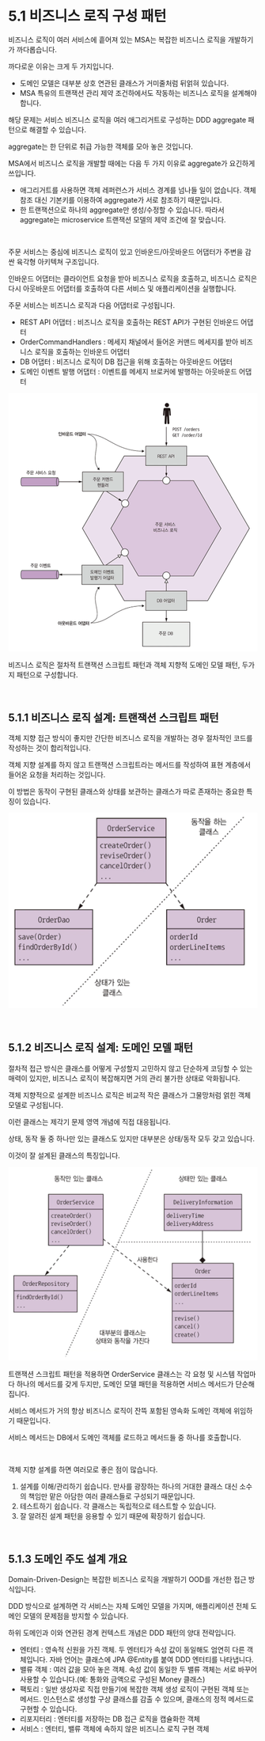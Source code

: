 # 5.1 비즈니스 로직 구성 패턴

비즈니스 로직이 여러 서비스에 흩어져 있는 MSA는 복잡한 비즈니스 로직을 개발하기가 까다롭습니다.

까다로운 이유는 크게 두 가지입니다.

* 도메인 모델은 대부분 상호 연관된 클래스가 거미줄처럼 뒤얽혀 있습니다.
* MSA 특유의 트랜잭션 관리 제약 조건하에서도 작동하는 비즈니스 로직을 설계해야 합니다.



해당 문제는 서비스 비즈니스 로직을 여러 애그리거트로 구성하는 DDD aggregate 패턴으로 해결할 수 있습니다.

aggregate는 한 단위로 취급 가능한 객체를 모아 놓은 것입니다.

MSA에서 비즈니스 로직을 개발할 때에는 다음 두 가지 이유로 aggregate가 요긴하게 쓰입니다.

* 애그리거트를 사용하면 객체 레퍼런스가 서비스 경계를 넘나들 일이 없습니다. 객체 참조 대신 기본키를 이용하여 aggregate가 서로 참조하기 때문입니다.
* 한 트랜잭션으로 하나의 aggregate만 생성/수정할 수 있습니다. 따라서 aggregate는 microservice 트랜잭션 모델의 제약 조건에 잘 맞습니다.

<br>

주문 서비스는 중심에 비즈니스 로직이 있고 인바운드/아웃바운드 어댑터가 주변을 감싼 육각형 아키텍쳐 구조입니다.

인바운드 어댑터는 클라이언트 요청을 받아 비즈니스 로직을 호출하고, 비즈니스 로직은 다시 아웃바운드 어댑터를 호출하여 다른 서비스 및 애플리케이션을 실행합니다.

주문 서비스는 비즈니스 로직과 다음 어댑터로 구성됩니다.

* REST API 어댑터 : 비즈니스 로직을 호출하는 REST API가 구현된 인바운드 어댑터
* OrderCommandHandlers : 메세지 채널에서 들어온 커맨드 메세지를 받아 비즈니스 로직을 호출하는 인바운드 어댑터
* DB 어댑터 : 비즈니스 로직이 DB 접근을 위해 호출하는 아웃바운드 어댑터
* 도메인 이벤트 발행 어댑터 : 이벤트를 메세지 브로커에 발행하는 아웃바운드 어댑터

![image-20211026001819423](../images/Chapter05/orderservice_architecture.png)

비즈니스 로직은 절차적 트랜잭션 스크립트 패턴과 객체 지향적 도메인 모델 패턴, 두가지 패턴으로 구성합니다.

<br>

## 5.1.1 비즈니스 로직 설계: 트랜잭션 스크립트 패턴

객체 지향 접근 방식이 좋지만 간단한 비즈니스 로직을 개발하는 경우 절차적인 코드를 작성하는 것이 합리적입니다.

객체 지향 설계를 하지 않고 트랜잭션 스크립트라는 메서드를 작성하여 표현 계층에서 들어온 요청을 처리하는 것입니다.

이 방법은 동작이 구현된 클래스와 상태를 보관하는 클래스가 따로 존재하는 중요한 특징이 있습니다.

![image-20211026002429316](../images/Chapter05/transaction_script_pattern.png)

<br>

## 5.1.2 비즈니스 로직 설계: 도메인 모델 패턴

절차적 접근 방식은 클래스를 어떻게 구성할지 고민하지 않고 단순하게 코딩할 수 있는 매력이 있지만, 비즈니스 로직이 복잡해지면 거의 관리 불가한 상태로 악화됩니다.

객체 지향적으로 설계한 비즈니스 로직은 비교적 작은 클래스가 그물망처럼 얽힌 객체 모델로 구성됩니다.

이런 클래스는 제각기 문제 영역 개념에 직접 대응됩니다.

상태, 동작 둘 중 하나만 있는 클래스도 있지만 대부분은 상태/동작 모두 갖고 있습니다.

이것이 잘 설계된 클래스의 특징입니다.

![image-20211026003319325](../images/Chapter05/domain_model_pattern.png)

트랜잭션 스크립트 패턴을 적용하면 OrderService 클래스는 각 요청 및 시스템 작업마다 하나의 메서드를 갖게 두지만, 도메인 모델 패턴을 적용하면 서비스 메서드가 단순해집니다.

서비스 메서드가 거의 항상 비즈니스 로직이 잔뜩 포함된 영속화 도메인 객체에 위임하기 때문입니다.

서비스 메서드는 DB에서 도메인 객체를 로드하고 메서드들 중 하나를 호출합니다.

<br>

객체 지향 설계를 하면 여러모로 좋은 점이 많습니다.

1. 설계를 이해/관리하기 쉽습니다. 만사를 광장하는 하나의 거대한 클래스 대신 소수의 책임만 맡은 아담한 여러 클래스들로 구성되기 때문입니다.
2. 테스트하기 쉽습니다. 각 클래스는 독립적으로 테스트할 수 있습니다.
3. 잘 알려진 설계 패턴을 응용할 수 있기 때문에 확장하기 쉽습니다.

<br>

## 5.1.3 도메인 주도 설계 개요

Domain-Driven-Design는 복잡한 비즈니스 로직을 개발하기 OOD를 개선한 접근 방식입니다.

DDD 방식으로 설계하면 각 서비스는 자체 도메인 모델을 가지며, 애플리케이션 전체 도메인 모델의 문제점을 방지할 수 있습니다.

하위 도메인과 이와 연관된 경계 컨텍스트 개념은 DDD 패턴의 양대 전략입니다.

* 엔터티 : 영속적 신원을 가진 객체. 두 엔터티가 속성 값이 동일해도 엄연히 다른 객체입니다. 자바 언어는 클래스에 JPA @Entity를 붙여 DDD 엔터티를 나타냅니다.
* 밸류 객체 : 여러 값을 모아 놓은 객체. 속성 값이 동일한 두 밸류 객체는 서로 바꾸어 사용할 수 있습니다.(예: 통화와 금액으로 구성된 Money 클래스)
* 팩토리 : 일반 생성자로 직접 만들기에 복잡한 객체 생성 로직이 구현된 객체 또는 메서드. 인스턴스로 생성할 구상 클래스를 감출 수 있으며, 클래스의 정적 메서드로 구현할 수 있습니다.
* 리포지터리 : 엔터티를 저장하는 DB 접근 로직을 캡슐화한 객체
* 서비스 : 엔터티, 밸류 객체에 속하지 않은 비즈니스 로직 구현 객체

